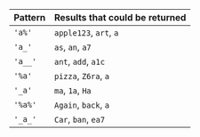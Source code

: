 | **Pattern** | **Results that could be returned** |
| ----------- | ---------------------------------- |
| `'a%'`      | `apple123`, `art`, `a`             |
| `'a_'`      | `as`, `an`, `a7`                   |
| `'a__'`     | `ant`, `add`, `a1c`                |
| `'%a'`      | `pizza`, `Z6ra`, `a`               |
| `'_a'`      | `ma`, `1a`, `Ha`                   |
| `'%a%'`     | `Again`, `back`, `a`               |
| `'_a_'`     | `Car`, `ban`, `ea7`                |
